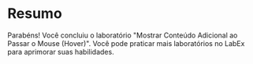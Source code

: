 # Resumo

Parabéns! Você concluiu o laboratório "Mostrar Conteúdo Adicional ao Passar o Mouse (Hover)". Você pode praticar mais laboratórios no LabEx para aprimorar suas habilidades.
